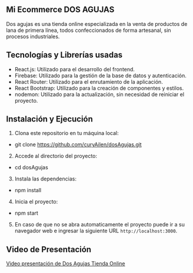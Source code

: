 ## Mi Ecommerce DOS AGUJAS

Dos agujas es una tienda online especializada en la venta de productos de lana de primera línea, todos confeccionados de forma artesanal, sin procesos industriales.

## Tecnologías y Librerías usadas
 
- React.js: Utilizado para el desarrollo del frontend.
- Firebase: Utilizado para la gestión de la base de datos y autenticación.
- React Router: Utilizado para el enrutamiento de la aplicación.
- React Bootstrap: Utilizado para la creación de componentes y estilos.
- nodemon: Utilizado para la actualización, sin necesidad de reiniciar el proyecto.

## Instalación y Ejecución
 
1. Clona este repositorio en tu máquina local:
 - git clone https://github.com/curyAilen/dosAgujas.git
2. Accede al directorio del proyecto:
 - cd dosAgujas
3. Instala las dependencias:
 - npm install
4. Inicia el proyecto:
 - npm start
5. En caso de que no se abra automaticamente el proyecto puede ir a su navegador web e ingresar la siguiente URL `http://localhost:3000`.
## Video de Presentación

[Video presentación de Dos Agujas Tienda Online](https://youtu.be/Mm8OPzQ8tnQ)
